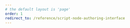 ```yaml
---
# the default layout is 'page'
order: 1
redirect_to: /reference/script-node-authoring-interface
---
```

